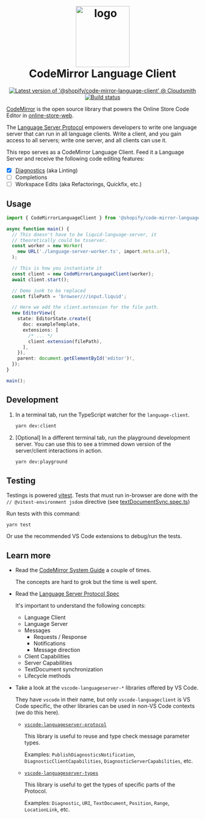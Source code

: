 <h1 align="center" style="position: relative;" >
  <br>
    <img src="https://github.com/Shopify/theme-check-vscode/blob/main/images/shopify_glyph.png?raw=true" alt="logo" width="141" height="160">
  <br>
  CodeMirror Language Client
  <br>
</h1>

<p align="center">
  <a href="https://cloudsmith.io/~shopify/repos/node/packages/detail/npm/@shopify%252Fcode-mirror-language-client/latest/"><img src="https://api-prd.cloudsmith.io/v1/badges/version/shopify/node/npm/@shopify/code-mirror-language-client/latest/x/?render=true&show_latest=true&badge_token=gAAAAABkHJtfR24VmfHwTug33VPxi_j-YKBj_ZaAbAzYYTLoxwQidbKukn7AgiydnvdC35Zp5jvtGwJ5etfqWlyojwzZflZS4t6I-vyVMeAbGlAr23VfRog%3D" alt="Latest version of '@shopify/code-mirror-language-client' @ Cloudsmith" /></a>
  <a href="https://buildkite.com/shopify/code-mirror-language-client"><img src="https://badge.buildkite.com/7691c1730f5c62151a8c4ae39d21a70cabaa30582f599f7287.svg" alt="Build status"></a>
</p>

[CodeMirror](https://codemirror.net/) is the open source library that powers the Online Store Code Editor in [online-store-web](https://github.com/Shopify/online-store-web).

The [Language Server Protocol](https://microsoft.github.io/language-server-protocol/specifications/lsp/3.17/specification/) empowers developers to write one language server that can run in all language clients. Write a client, and you gain access to all servers; write one server, and all clients can use it.

This repo serves as a CodeMirror Language Client. Feed it a Language Server and receive the following code editing features:

- [x] [Diagnostics]() (aka Linting)
- [ ] Completions
- [ ] Workspace Edits (aka Refactorings, Quickfix, etc.)

## Usage

```typescript
import { CodeMirrorLanguageClient } from '@shopify/code-mirror-language-client';

async function main() {
  // This doesn't have to be liquid-language-server, it
  // theoretically could be tsserver.
  const worker = new Worker(
    new URL('./language-server-worker.ts', import.meta.url),
  );

  // This is how you instantiate it
  const client = new CodeMirrorLanguageClient(worker);
  await client.start();

  // Demo junk to be replaced
  const filePath = 'browser///input.liquid';

  // Here we add the client.extension for the file path.
  new EditorView({
    state: EditorState.create({
      doc: exampleTemplate,
      extensions: [
        /* ... */
        client.extension(filePath),
      ],
    }),
    parent: document.getElementById('editor')!,
  });
}

main();
```

## Development

1. In a terminal tab, run the TypeScript watcher for the `language-client`.

   ```bash
   yarn dev:client
   ```

2. [Optional] In a different terminal tab, run the playground development server. You can use this to see a trimmed down version of the server/client interactions in action.

   ```bash
   yarn dev:playground
   ```

## Testing

Testings is powered [vitest](https://vitest.dev/). Tests that must run in-browser are done with the `// @vitest-environment jsdom` directive (see [textDocumentSync.spec.ts](/src/extensions/textDocumentSync.spec.ts))

Run tests with this command:

```
yarn test
```

Or use the recommended VS Code extensions to debug/run the tests.

## Learn more

- Read the [CodeMirror System Guide](https://codemirror.net/docs/guide/) a couple of times.

  The concepts are hard to grok but the time is well spent.

- Read the [Language Server Protocol Spec](https://microsoft.github.io/language-server-protocol/specifications/lsp/3.17/specification/)

  It's important to understand the following concepts:

    - Language Client
    - Language Server
    - Messages
      - Requests / Response
      - Notifications
      - Message direction
    - Client Capabilities
    - Server Capabilities
    - TextDocument synchronization
    - Lifecycle methods

-  Take a look at the `vscode-languageserver-*` libraries offered by VS Code.

   They have `vscode` in their name, but only `vscode-languageclient` is VS Code specific, the other libraries can be used in non-VS Code contexts (we do this here).

   -  [`vscode-languageserver-protocol`](https://github.com/microsoft/vscode-languageserver-node/tree/main/protocol)

      This library is useful to reuse and type check message parameter types.

      Examples: `PublishDiagnosticsNotification`, `DiagnosticClientCapabilities`, `DiagnosticServerCapabilities`, etc.

   -  [`vscode-languageserver-types`](https://github.com/microsoft/vscode-languageserver-node/tree/main/types)

      This library is useful to get the types of specific parts of the Protocol. 

      Examples: `Diagnostic`, `URI`, `TextDocument`, `Position`, `Range`, `LocationLink`, etc.

